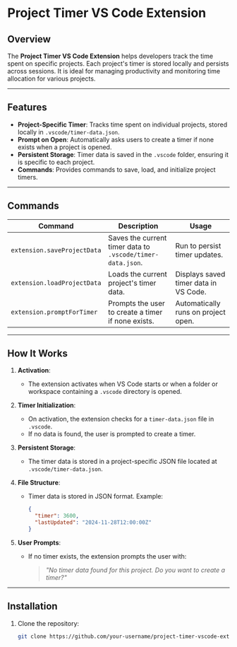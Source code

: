 # Project Timer VS Code Extension

## Overview

The **Project Timer VS Code Extension** helps developers track the time spent on specific projects. Each project's timer is stored locally and persists across sessions. It is ideal for managing productivity and monitoring time allocation for various projects.

---

## Features

- **Project-Specific Timer**: Tracks time spent on individual projects, stored locally in `.vscode/timer-data.json`.
- **Prompt on Open**: Automatically asks users to create a timer if none exists when a project is opened.
- **Persistent Storage**: Timer data is saved in the `.vscode` folder, ensuring it is specific to each project.
- **Commands**: Provides commands to save, load, and initialize project timers.

---

## Commands

| Command                     | Description                                             | Usage                                |
|-----------------------------|---------------------------------------------------------|--------------------------------------|
| `extension.saveProjectData` | Saves the current timer data to `.vscode/timer-data.json`. | Run to persist timer updates.        |
| `extension.loadProjectData` | Loads the current project's timer data.                | Displays saved timer data in VS Code. |
| `extension.promptForTimer`  | Prompts the user to create a timer if none exists.      | Automatically runs on project open.  |

---

## How It Works

1. **Activation**:
   - The extension activates when VS Code starts or when a folder or workspace containing a `.vscode` directory is opened.

2. **Timer Initialization**:
   - On activation, the extension checks for a `timer-data.json` file in `.vscode`.
   - If no data is found, the user is prompted to create a timer.

3. **Persistent Storage**:
   - The timer data is stored in a project-specific JSON file located at `.vscode/timer-data.json`.

4. **File Structure**:
   - Timer data is stored in JSON format. Example:
     ```json
     {
       "timer": 3600,
       "lastUpdated": "2024-11-28T12:00:00Z"
     }
     ```

5. **User Prompts**:
   - If no timer exists, the extension prompts the user with:
     > *"No timer data found for this project. Do you want to create a timer?"*

---

## Installation

1. Clone the repository:
   ```bash
   git clone https://github.com/your-username/project-timer-vscode-extension.git

